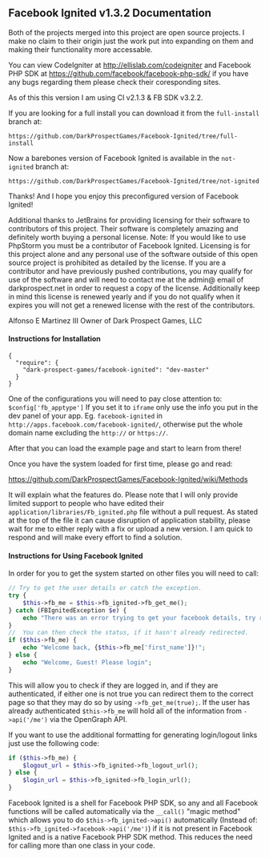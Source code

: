 ## Facebook Ignited v1.3.2 Documentation

Both of the projects merged into this project are open source projects.
I make no claim to their origin just the work put into expanding on them
and making their functionality more accessable.

You can view CodeIgniter at http://ellislab.com/codeigniter and Facebook PHP SDK at
https://github.com/facebook/facebook-php-sdk/ if you have any bugs regarding them please
check their coresponding sites.

As of this this version I am using CI v2.1.3 & FB SDK v3.2.2.

If you are looking for a full install you can download it from the ``full-install`` branch at:

``https://github.com/DarkProspectGames/Facebook-Ignited/tree/full-install``

Now a barebones version of Facebook Ignited is available in the ``not-ignited`` branch at:

``https://github.com/DarkProspectGames/Facebook-Ignited/tree/not-ignited``

Thanks! And I hope you enjoy this preconfigured version of Facebook Ignited!

Additional thanks to JetBrains for providing licensing for their software to contributors of this project. Their software is
completely amazing and definitely worth buying a personal license. Note: If you would like to use PhpStorm you must be a contributor
of Facebook Ignited. Licensing is for this project alone and any personal use of the software outside of this open source project is
prohibited as detailed by the license. If you are a contributor and have previously pushed contributions, you may qualify for use of
the software and will need to contact me at the admin@ email of darkprospect.net in order to request a copy of the license. Additionally
keep in mind this license is renewed yearly and if you do not qualify when it expires you will not get a renewed license with the rest
of the contributors.

Alfonso E Martinez III
Owner of Dark Prospect Games, LLC


#### Instructions for Installation

```
{
  "require": {
    "dark-prospect-games/facebook-ignited": "dev-master"
  }
}
```

One of the configurations you will need to pay close attention  to: ``$config['fb_apptype']`` If you set it to ``iframe`` only
use the info you put in the dev panel of your app. Eg. ``facebook-ignited`` in ``http://apps.facebook.com/facebook-ignited/``,
otherwise put the whole domain name excluding the ``http://`` or ``https://``.

After that you can load the example page and start to learn from there!

Once you have the system loaded for first time, please go and read:

https://github.com/DarkProspectGames/Facebook-Ignited/wiki/Methods

It will explain what the features do. Please note that I will only provide limited support to
people who have edited their ``application/libraries/Fb_ignited.php`` file without a pull request. As stated at
the top of the file it can cause disruption of application stability, please wait for me to either reply with a fix
or upload a new version. I am quick to respond and will make every effort to find a solution.

#### Instructions for Using Facebook Ignited

In order for you to get the system started on other files you will need to call:

```php
// Try to get the user details or catch the exception.
try {
    $this->fb_me = $this->fb_ignited->fb_get_me();
} catch (FBIgnitedException $e) {
    echo "There was an error trying to get your facebook details, try reloading page to try again.";
}
//  You can then check the status, if it hasn't already redirected.
if ($this->fb_me) {
    echo "Welcome back, {$this->fb_me['first_name']}!";
} else {
    echo "Welcome, Guest! Please login";
}
```

This will allow you to check if they are logged in, and if they are authenticated, if either one is not
true you can redirect them to the correct page so that they may do so by using ``->fb_get_me(true);``.
If the user has already authenticated ``$this->fb_me`` will hold all of the information from ``->api('/me')``
via the OpenGraph API.

If you want to use the additional formatting for generating login/logout links just use the following code:

```php
if ($this->fb_me) {
    $logout_url = $this->fb_ignited->fb_logout_url();
} else {
    $login_url = $this->fb_ignited->fb_login_url();
}
```

Facebook Ignited is a shell for Facebook PHP SDK, so any and all Facebook functions will be called automatically via the
``__call()`` "magic method" which allows you to do ``$this->fb_ignited->api()`` automatically (Instead of:
``$this->fb_ignited->facebook->api('/me')``) if it is not present in Facebook Ignited and is a native Facebook PHP SDK method.
This reduces the need for calling more than one class in your code.

